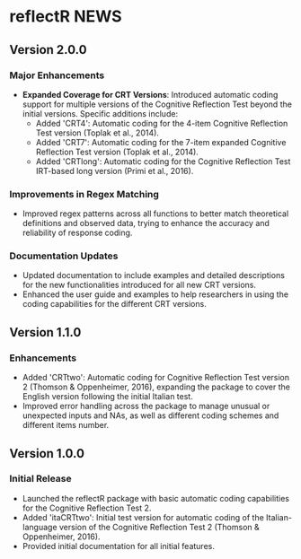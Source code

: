 # reflectR NEWS

## Version 2.0.0

### Major Enhancements
- **Expanded Coverage for CRT Versions**: Introduced automatic coding support for multiple versions of the Cognitive Reflection Test beyond the initial versions. Specific additions include:
  - Added 'CRT4': Automatic coding for the 4-item Cognitive Reflection Test version (Toplak et al., 2014).
  - Added 'CRT7': Automatic coding for the 7-item expanded Cognitive Reflection Test version (Toplak et al., 2014).
  - Added 'CRTlong': Automatic coding for the Cognitive Reflection Test IRT-based long version (Primi et al., 2016).

### Improvements in Regex Matching
- Improved regex patterns across all functions to better match theoretical definitions and observed data, trying to enhance the accuracy and reliability of response coding.

### Documentation Updates
- Updated documentation to include examples and detailed descriptions for the new functionalities introduced for all new CRT versions.
- Enhanced the user guide and examples to help researchers in using the coding capabilities for the different CRT versions.

## Version 1.1.0

### Enhancements
- Added 'CRTtwo': Automatic coding for Cognitive Reflection Test version 2 (Thomson & Oppenheimer, 2016), expanding the package to cover the English version following the initial Italian test.
- Improved error handling across the package to manage unusual or unexpected inputs and NAs, as well as different coding schemes and different items number.

## Version 1.0.0

### Initial Release
- Launched the reflectR package with basic automatic coding capabilities for the Cognitive Reflection Test 2.
- Added 'itaCRTtwo': Initial test version for automatic coding of the Italian-language version of the Cognitive Reflection Test 2 (Thomson & Oppenheimer, 2016).
- Provided initial documentation for all initial features.
